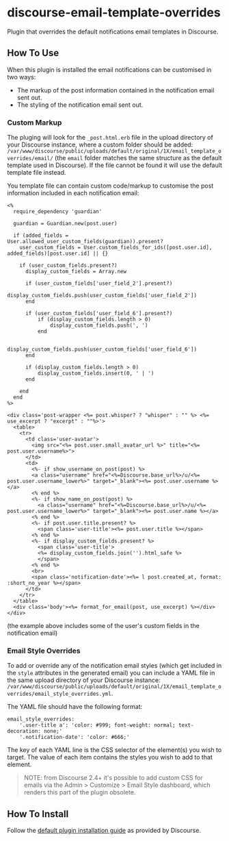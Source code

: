 # discourse-email-template-overrides

Plugin that overrides the default notifications email templates in Discourse.

## How To Use

When this plugin is installed the email notifications can be customised in two ways:

-   The markup of the post information contained in the notification email sent out.
-   The styling of the notification email sent out.

### Custom Markup

The pluging will look for the `_post.html.erb` file in the upload directory of your Discourse instance, where a custom folder should be added: `/var/www/discourse/public/uploads/default/original/1X/email_template_overrides/email/` (the `email` folder matches the same structure as the default template used in Discourse).
If the file cannot be found it will use the default template file instead.

You template file can contain custom code/markup to customise the post information included in each notification email:

```
<%
  require_dependency 'guardian'

  guardian = Guardian.new(post.user)

  if (added_fields = User.allowed_user_custom_fields(guardian)).present?
    user_custom_fields = User.custom_fields_for_ids([post.user.id], added_fields)[post.user.id] || {}

    if (user_custom_fields.present?)
      display_custom_fields = Array.new

      if (user_custom_fields['user_field_2'].present?)
          display_custom_fields.push(user_custom_fields['user_field_2'])
      end

      if (user_custom_fields['user_field_6'].present?)
          if (display_custom_fields.length > 0)
              display_custom_fields.push(', ')
          end

          display_custom_fields.push(user_custom_fields['user_field_6'])
      end

      if (display_custom_fields.length > 0)
          display_custom_fields.insert(0, ' | ')
      end

    end
  end
%>

<div class='post-wrapper <%= post.whisper? ? "whisper" : "" %> <%= use_excerpt ? "excerpt" : ""%>'>
  <table>
    <tr>
      <td class='user-avatar'>
        <img src="<%= post.user.small_avatar_url %>" title="<%= post.user.username%>">
      </td>
      <td>
        <%- if show_username_on_post(post) %>
        <a class="username" href="<%=Discourse.base_url%>/u/<%= post.user.username_lower%>" target="_blank"><%= post.user.username %></a>
        <% end %>
        <%- if show_name_on_post(post) %>
          <a class="username" href="<%=Discourse.base_url%>/u/<%= post.user.username_lower%>" target="_blank"><%= post.user.name %></a>
        <% end %>
        <%- if post.user.title.present? %>
          <span class='user-title'><%= post.user.title %></span>
        <% end %>
        <%- if display_custom_fields.present? %>
          <span class='user-title'>
          <%= display_custom_fields.join('').html_safe %>
          </span>
        <% end %>
        <br>
        <span class='notification-date'><%= l post.created_at, format: :short_no_year %></span>
      </td>
    </tr>
  </table>
  <div class='body'><%= format_for_email(post, use_excerpt) %></div>
</div>
```

(the example above includes some of the user's custom fields in the notification email)

### Email Style Overrides

To add or override any of the notification email styles (which get included in the `style` attributes in the generated email) you can include a YAML file in the same upload directory of your Discourse instance: `/var/www/discourse/public/uploads/default/original/1X/email_template_overrides/email_style_overrides.yml`.

The YAML file should have the following format:

```
email_style_overrides:
    '.user-title a': 'color: #999; font-weight: normal; text-decoration: none;'
    '.notification-date': 'color: #666;'
```

The key of each YAML line is the CSS selector of the element(s) you wish to target.
The value of each item contains the styles you wish to add to that element.

> NOTE: from Discourse 2.4+ it's possible to add custom CSS for emails via the Admin > Customize > Email Style dashboard, which renders this part of the plugin obsolete.

## How To Install
Follow the [default plugin installation guide](https://meta.discourse.org/t/install-plugins-in-discourse/19157) as provided by Discourse.

